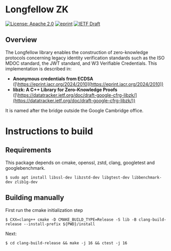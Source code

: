 # Longfellow ZK


[![License: Apache 2.0](https://img.shields.io/badge/License-Apache%202.0-blue.svg)](LICENSE) [![eprint](https://img.shields.io/badge/eprint-2024%2F2010-blue)](https://eprint.iacr.org/2024/2010)
[![IETF Draft](https://img.shields.io/badge/IETF%20Draft-draft--google--cfrg--libzk-lightgrey)](https://datatracker.ietf.org/doc/draft-google-cfrg-libzk/)
## Overview

The Longfellow library enables the construction of  zero-knowledge protocols concerning legacy identity verification standards such as the ISO MDOC standard, the JWT standard, and W3 Verifiable Credentials.  This implementation is described in:

* **Anonymous credentials from ECDSA** ([\https://eprint.iacr.org/2024/2010](https://eprint.iacr.org/2024/2010))
* **libzk: A C++ Library for Zero-Knowledge Proofs** ([\https://datatracker.ietf.org/doc/draft-google-cfrg-libzk/](https://datatracker.ietf.org/doc/draft-google-cfrg-libzk/))

It is named after the bridge outside the Google Cambridge office.

# Instructions to build

## Requirements

This package depends on cmake, openssl, zstd, clang, googletest and
googlebenchmark.

`$ sudo apt install libssl-dev libzstd-dev libgtest-dev libbenchmark-dev zlib1g-dev`

## Building manually

First run the cmake initialization step

`$ CXX=clang++ cmake -D CMAKE_BUILD_TYPE=Release -S lib -B clang-build-release --install-prefix ${PWD}/install`

Next:

`$ cd clang-build-release && make -j 16 && ctest -j 16`

